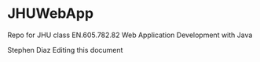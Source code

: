 JHUWebApp
=========

Repo for JHU class EN.605.782.82 Web Application Development with Java

Stephen Diaz Editing this document
